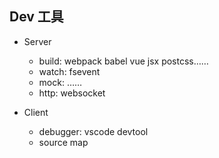 ## Dev 工具

- Server
  - build: webpack babel vue jsx postcss……
  - watch: fsevent
  - mock: ……
  - http: websocket
- Client

  - debugger: vscode devtool
  - source map

